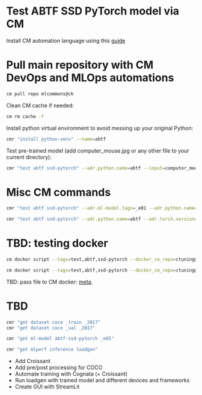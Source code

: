 # Test ABTF SSD PyTorch model via CM

Install CM automation language using this [guide](https://github.com/mlcommons/ck/blob/master/docs/installation.md)

# Pull main repository with CM DevOps and MLOps automations

```bash
cm pull repo mlcommons@ck
```

Clean CM cache if needed:

```bash
cm rm cache -f
```

Install python virtual environment to avoid messing up your original Python:

```bash
cmr "install python-venv" --name=abtf
```

Test pre-trained model (add computer_mouse.jpg or any other file to your current directory):
```bash
cmr "test abtf ssd-pytorch" --adr.python.name=abtf --input=computer_mouse.jpg --output=computer_mouse_ssd.jpg
```

# Misc CM commands


```bash
cmr "test abtf ssd-pytorch" --adr.ml-model.tags=_e01 --adr.python.name=abtf --input=computer_mouse.jpg --output=computer_mouse_ssd.jpg
```

```bash
cmr "test abtf ssd-pytorch" --adr.python.name=abtf --adr.torch.version=1.13.1 --adr.torchvision.version=0.14.1 --input=computer_mouse.jpg --output=computer_mouse_ssd.jpg
```

# TBD: testing docker

```bash
cm docker script --tags=test,abtf,ssd-pytorch --docker_cm_repo=ctuning@mlcommons-ck --env.CM_GH_TOKEN={TOKEN} --input=computer_mouse.jpg --output=computer_mouse_ssd.jpg
```

```bash
cm docker script --tags=test,abtf,ssd-pytorch --docker_cm_repo=ctuning@mlcommons-ck --docker_os=ubuntu --docker_os_version=23.04 --input=computer_mouse.jpg --output=computer_mouse_ssd.jpg 
```

TBD: pass file to CM docker: [meta](https://github.com/mlcommons/ck/blob/master/cm-mlops/script/build-mlperf-inference-server-nvidia/_cm.yaml#L197).



# TBD

```bash
cmr "get dataset coco _train _2017"
cmr "get dataset coco _val _2017"

cmr "get ml-model abtf-ssd-pytorch _e65"

cmr "get mlperf inference loadgen"
```

* Add Croissant
* Add pre/post processing for COCO
* Automate training with Cognata (+ Croissant)
* Run loadgen with trained model and different devices and frameworks
* Create GUI with StreamLit
